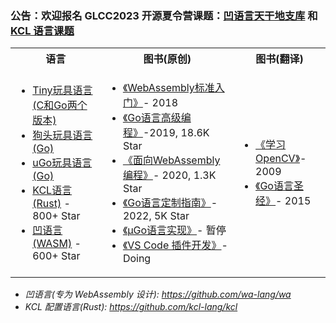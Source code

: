 ### 公告：欢迎报名 GLCC2023 开源夏令营课题：[凹语言天干地支库](https://www.gitlink.org.cn/glcc/2023/subjects/detail/683) 和 [KCL 语言课题](https://www.gitlink.org.cn/glcc/2023/subjects/detail/799)

<table>
<tr>
	<th>语言</th>
	<th>图书(原创)</th>
	<th>图书(翻译)</th>
</tr>
	<tr>
		<td>
			<ul>
			<li><a href="https://github.com/chai2010/tinylang">Tiny玩具语言(C和Go两个版本)</a></li>
			<li><a href="https://github.com/chai2010/gotlang">狗头玩具语言(Go)</a></li>
			<li><a href="https://github.com/wa-lang/ugo">uGo玩具语言(Go)</a></li>
			<li><a href="https://github.com/KusionStack/KCLVM">KCL语言(Rust)</a> - 800+ Star</li>
			<li><a href="https://github.com/wa-lang/wa">凹语言(WASM)</a> - 600+ Star</li>
			</ul>
		</td>
		<td>
			<ul>
			<li><a href="https://github.com/chai2010/wasm-book-code">《WebAssembly标准入门》</a>- 2018</li>
			<li><a href="https://github.com/chai2010/advanced-go-programming-book">《Go语言高级编程》</a>-2019, 18.6K Star</li>
			<li><a href="https://github.com/3dgen/cppwasm-book">《面向WebAssembly编程》</a>- 2020, 1.3K Star</li>
			<li><a href="https://github.com/chai2010/go-ast-book">《Go语言定制指南》</a>- 2022, 5K Star</li>
			<li><a href="https://github.com/wa-lang/ugo-compiler-book">《µGo语言实现》</a>- 暂停</li>
			<li><a href="https://github.com/chai2010/vscode-extdev-book">《VS Code 插件开发》</a>- Doing</li>
			</ul>
		</td>
		<td>
			<ul>
			<li><a href="https://book.douban.com/subject/4033320">《学习OpenCV》</a>- 2009</li>
			<li><a href="https://gopl-zh.github.io">《Go语言圣经》</a>- 2015</li>
			</ul>
		</td>
	</tr>
</table>

- *凹语言(专为 WebAssembly 设计): https://github.com/wa-lang/wa*
- *KCL 配置语言(Rust): https://github.com/kcl-lang/kcl*

<!--
**chai2010/chai2010** is a ✨ _special_ ✨ repository because its `README.md` (this file) appears on your GitHub profile.

Here are some ideas to get you started:

- 🔭 I’m currently working on ...
- 🌱 I’m currently learning ...
- 👯 I’m looking to collaborate on ...
- 🤔 I’m looking for help with ...
- 💬 Ask me about ...
- 📫 How to reach me: ...
- 😄 Pronouns: ...
- ⚡ Fun fact: ...
-->
